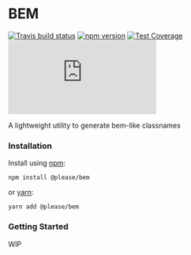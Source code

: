 # BEM

[![Travis build status](http://img.shields.io/travis/JPorry/bem.svg?style=flat)](https://travis-ci.org/JPorry/bem)
[![npm version](https://img.shields.io/npm/v/@please/bem.svg)](https://www.npmjs.com/package/@please/bem)
[![Test Coverage](https://codeclimate.com/github/JPorry/bem/badges/coverage.svg)](https://codeclimate.com/github/JPorry/bem)
[![gzip size](http://img.badgesize.io/https://unpkg.com/@please/bem/dist/bem.min.js?compression=gzip)](https://unpkg.com/@please/bem/dist/bem.min.js)

A lightweight utility to generate bem-like classnames


### Installation

Install using [npm](https://www.npmjs.com):

```
npm install @please/bem
```

or [yarn](https://yarnpkg.com/):

```
yarn add @please/bem
```

### Getting Started

WIP